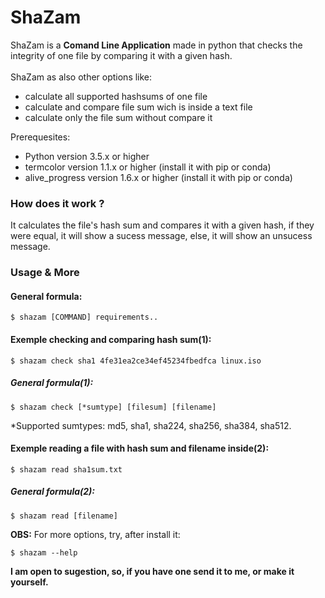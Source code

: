 # ShaZam

 ShaZam is a **Comand Line Application** made in python that checks the integrity of one file by comparing it with a given hash.
<br>
<br>
ShaZam as also other options like:
* calculate all supported hashsums of one file
* calculate and compare file sum wich is inside a text file
* calculate only the file sum without compare it 

Prerequesites:
* Python version 3.5.x or higher
* termcolor version 1.1.x or higher (install it with pip or conda)
* alive_progress version 1.6.x or higher (install it with pip or conda)


### How does it work ?

It calculates the file's hash sum and compares it with a given hash, if they were equal, it will show a sucess message, else, it will show an unsucess message.

### Usage & More

#### General formula:
	
	$ shazam [COMMAND] requirements..

#### Exemple checking and comparing hash sum(1):

  	$ shazam check sha1 4fe31ea2ce34ef45234fbedfca linux.iso

##### General formula(1):

	$ shazam check [*sumtype] [filesum] [filename]

*Supported sumtypes: md5, sha1, sha224, sha256, sha384, sha512.

#### Exemple reading a file with hash sum and filename inside(2):

	$ shazam read sha1sum.txt

##### General formula(2):

	$ shazam read [filename]


**OBS:** For more options, try, after install it:

	$ shazam --help

**I am open to sugestion, so, if you have one send it to me, or make it yourself.**
